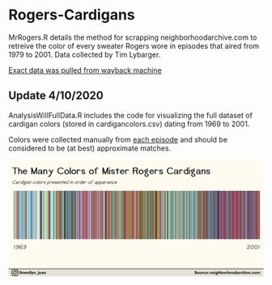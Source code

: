 # Rogers-Cardigans

MrRogers.R details the method for scrapping neighborhoodarchive.com to retreive the color of every sweater Rogers wore in episodes that aired from 1979 to 2001. Data collected by Tim Lybarger. 

[Exact data was pulled from wayback machine](https://web.archive.org/web/20110525014454/http://neighborhoodarchive.blogspot.com/2011/05/sweater-colors.html)


## Update 4/10/2020 

AnalysisWillFullData.R includes the code for visualizing the full dataset of cardigan colors (stored in cardigancolors.csv) dating from 1969 to 2001. 

Colors were collected manually from [each episode](http://www.neighborhoodarchive.com/mrn/episodes/) and should be considered to be (at best) approximate matches. 

![](BarcodeChart.png)
